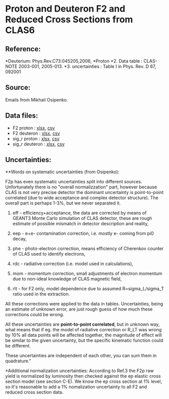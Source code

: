 # Proton and Deuteron F2 and Reduced Cross Sections from CLAS6

## Reference:
*Deuterium: Phys.Rev.C73:045205,2006,
*Proton
    *2. Data table    : CLAS-NOTE 2003-001, 2005-013. 
    *3. uncertainties : Table I in Phys. Rev. D 67, 092001

## Source: 
Emails from Mikhail Osipenko.


## Data files: 
  * F2      proton   : [xlsx](../data/JAM/10057.xlsx), [csv](../data/JAM/csv/10057.csv)   
  * F2      deuteron : [xlsx](../data/JAM/10058.xlsx), [csv](../data/JAM/csv/10058.csv)   
  * sig_r   proton   : [xlsx](../data/JAM/10059.xlsx), [csv](../data/JAM/csv/10059.csv)   
  * sig_r   deuteron : [xlsx](../data/JAM/10060.xlsx), [csv](../data/JAM/csv/10060.csv)   


## Uncertainties:
**Words on systematic uncertainties (from Osipenko):

F2p has even systematic uncertainties split into different sources. Unfortunately there is no "overall normalizzation" part, however because CLAS is not very precise detector the dominant uncertainty is point-to-point correlated (due to wide acceptance and complex detector structure). The overall part is perhaps 1-3%, but we never separated it.

1) eff - efficiency+acceptance, the data are corrected by means of GEANT3 Monte Carlo simulation of CLAS detector, these are rough estimate of possible mismatch in detector description and reality,

2) eep - e+e- contamination correction, i.e. mostly e- coming from pi0 decay,

3) phe - photo-electron correction, means efficiency of Cherenkov counter of CLAS used to identify electrons,

4) rdc - radiative correction (i.e. model used in calculations),

5) mom - momentum correction, small adjustments of electron momentum due to non-ideal knowledge of CLAS magnetic field,

6) rlt - for F2 only, model dependence due to assumed R=sigma_L/sigma_T ratio used in the extraction.

All these corrections were applied to the data in tables. Uncertainties, being an estimate of unknown error, are just rough guess of how much these corrections could be wrong.

All these uncertainties are __point-to-point correlated__, but in unknown way, what means that if eg. the model of radiative correction or R_LT was wrong by 10% all data points will be affected together, the magnitude of effect will be similar to the given uncertainty, but the specific kinematic function could be different.

These uncertainties are independent of each other, you can sum them in quadrature."

*Additional normalization uncertainties:
According to Ref.3 the F2p raw yield is normalized by luminosity then checked against the ep elastic cross section model (see section C-E). We know the ep cross section at 1% level, so it's reasonable to add a 1% nomalization uncertainty to all F2 and reduced cross section data.


